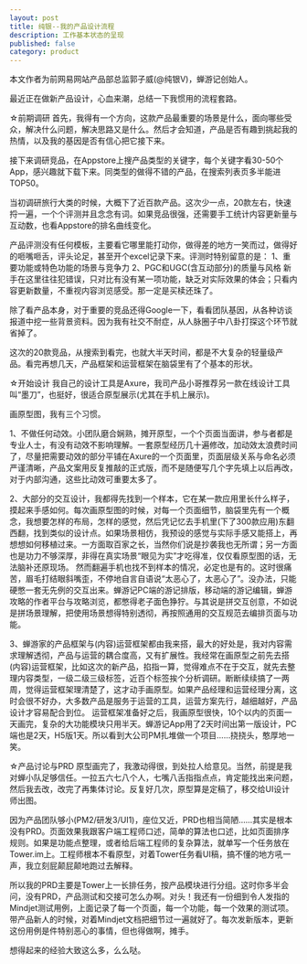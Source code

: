 ```yaml
---
layout: post
title: 纯银--我的产品设计流程
description: 工作基本状态的呈现
published: false
category: product
---
```



本文作者为前网易网站产品部总监郭子威(@纯银V)，蝉游记创始人。

最近正在做新产品设计，心血来潮，总结一下我惯用的流程套路。

☆前期调研
首先，我得有一个方向，这款产品最重要的场景是什么，面向哪些受众，解决什么问题，解决思路又是什么。然后才会知道，产品是否有趣到挑起我的热情，以及我的基因是否有信心把它接下来。

接下来调研竞品，在Appstore上搜产品类型的关键字，每个关键字看30-50个App，感兴趣就下载下来。同类型的做得不错的产品，在搜索列表页多半能进TOP50。

当初调研旅行大类的时候，大概下了近百款产品。这次少一点，20款左右，快速捋一遍，一个个评测并且念念有词。如果竞品很强，还需要手工统计内容更新量与互动数，也看Appstore的排名曲线变化。

产品评测没有任何模板，主要看它哪里能打动你，做得差的地方一笑而过，做得好的咂嘴咂舌，评头论足，甚至开个excel记录下来。评测时特别留意的是：
1、重要功能或特色功能的场景与竞争力
2、PGC和UGC(含互动部分)的质量与风格
新手在这里往往犯错误，只对比有没有某一项功能，缺乏对实际效果的体会；只看内容更新数量，不重视内容浏览感受。那一定是买椟还珠了。

除了看产品本身，对于重要的竞品还得Google一下，看看团队基因，从各种访谈报道中挖一些背景资料。因为我有社交不耐症，从人脉圈子中八卦打探这个环节就省掉了。

这次的20款竞品，从搜索到看完，也就大半天时间，都是不大复杂的轻量级产品。看完再想几天，产品框架和运营框架在脑袋里有了个基本的形状。

☆开始设计
我自己的设计工具是Axure，我司产品小哥推荐另一款在线设计工具叫“墨刀”，也挺好，很适合原型展示(尤其在手机上展示)。

画原型图，我有三个习惯。

1、不做任何动效。小团队磨合娴熟，摊开原型，一个个页面当面讲，参与者都是专业人士，有没有动效不影响理解。一套原型经历几十遍修改，加动效太浪费时间了，尽量把需要动效的部分平铺在Axure的一个页面里，页面层级关系与命名必须严谨清晰，产品文案用反复推敲的正式版，而不是随便写几个字先填上以后再改，对于内部沟通，这些比动效可重要太多了。

2、大部分的交互设计，我都得先找到一个样本，它在某一款应用里长什么样子，摸起来手感如何。每次画原型图的时候，对每一个页面细节，脑袋里先有一个概念，我想要怎样的布局，怎样的感觉，然后凭记忆去手机里(下了300款应用)东翻西翻，找到类似的设计点。如果场景相仿，我预设的感觉与实际手感又能搭上，再想想如何移植过来。一方面取百家之长，当然你们说是抄袭我也无所谓；另一方面也是功力不够深厚，非得在真实场景“眼见为实”才吃得准，仅仅看原型图的话，无法脑补还原现场。
然而翻遍手机也找不到样本的情况，必定也是有的。这时很痛苦，眉毛打结眼斜嘴歪，不停地自言自语说“太恶心了，太恶心了”。没办法，只能硬憋一套无先例的交互出来。蝉游记PC端的游记排版，移动端的游记编辑，蝉游攻略的作者平台与攻略浏览，都憋得老子面色狰狞。与其说是拼交互创意，不如说是拼场景理解，把使用场景想得特别透彻，再按照通用的交互规范去编排页面与功能。

3、蝉游家的产品框架与(内容)运营框架都由我来搭，最大的好处是，我对内容需求理解透彻，产品与运营的耦合度高，又有扩展性。我经常在画原型之前先去搭(内容)运营框架，比如这次的新产品，掐指一算，觉得难点不在于交互，就先去整理内容类型，一级二级三级标签，近百个标签挨个分析调研。断断续续搞了一两周，觉得运营框架理清楚了，这才动手画原型。如果产品经理和运营经理分离，这时会很不好办，大多数产品是服务于运营的工具，运营方案先行，越细越好，产品设计才容易配合到位。
运营框架准备好之后，我画原型很快，10个以内的页面一天画完，复杂的大功能模块只用半天。蝉游记App用了2天时间出第一版设计，PC端也是2天，H5版1天。所以看到大公司PM扎堆做一个项目……挠挠头，憨厚地一笑。

☆产品讨论与PRD
原型画完了，我激动得很，到处拉人给意见。当然，前提是我对蝉小队足够信任。一拉五六七八个人，七嘴八舌指指点点，肯定能找出来问题，然后我去改，改完了再集体讨论。反复好几次，原型算是定稿了，移交给UI设计师出图。

因为产品团队够小(PM2/研发3/UI1)，座位又近，PRD也相当简陋……其实是根本没有PRD。页面效果我跟客户端工程师口述，简单的算法也口述，比如页面排序规则。如果是功能点整理，或者给后端工程师的复杂算法，就单写一个任务放在Tower.im上。工程师根本不看原型，对着Tower任务看UI稿，搞不懂的地方吼一声，我立刻屁颠屁颠地跑过去解释。

所以我的PRD主要是Tower上一长排任务，按产品模块进行分组。这时你多半会问，没有PRD，产品测试和交接可怎么办啊。对头！我还有一份细到令人发指的Mindjet测试用例，上面记录了每一个页面，每一个功能，每一个效果的测试项。带产品新人的时候，对着Mindjet文档把细节过一遍就好了。每次发新版本，更新这份用例是件特别恶心的事情，但也得做啊，摊手。

想得起来的经验大致这么多，么么哒。





























[NingG]:    http://ningg.github.com  "NingG"













